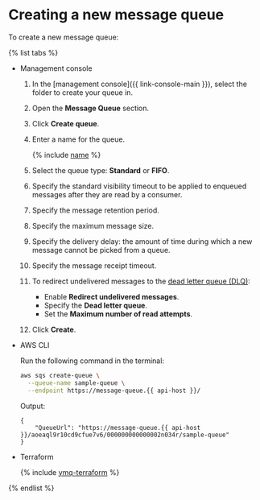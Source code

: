 # Creating a new message queue

To create a new message queue:

{% list tabs %}

- Management console

   1. In the [management console]({{ link-console-main }}), select the folder to create your queue in.
   1. Open the **Message Queue** section.
   1. Click **Create queue**.
   1. Enter a name for the queue.

      {% include [name](../../_includes/message-queue/ymq-name.md) %}

   1. Select the queue type: **Standard** or **FIFO**.
   1. Specify the standard visibility timeout to be applied to enqueued messages after they are read by a consumer.
   1. Specify the message retention period.
   1. Specify the maximum message size.
   1. Specify the delivery delay: the amount of time during which a new message cannot be picked from a queue.
   1. Specify the message receipt timeout.
   1. To redirect undelivered messages to the [dead letter queue (DLQ)](../concepts/dlq.md):
      * Enable **Redirect undelivered messages**.
      * Specify the **Dead letter queue**.
      * Set the **Maximum number of read attempts**.
   1. Click **Create**.

- AWS CLI

   Run the following command in the terminal:

   ```bash
   aws sqs create-queue \
     --queue-name sample-queue \
     --endpoint https://message-queue.{{ api-host }}/
   ```

   Output:

   ```
   {
       "QueueUrl": "https://message-queue.{{ api-host }}/aoeaql9r10cd9cfue7v6/000000000000002n034r/sample-queue"
   }
   ```

- Terraform

   {% include [ymq-terraform](../_includes_service/mq-terraform.md) %}

{% endlist %}
